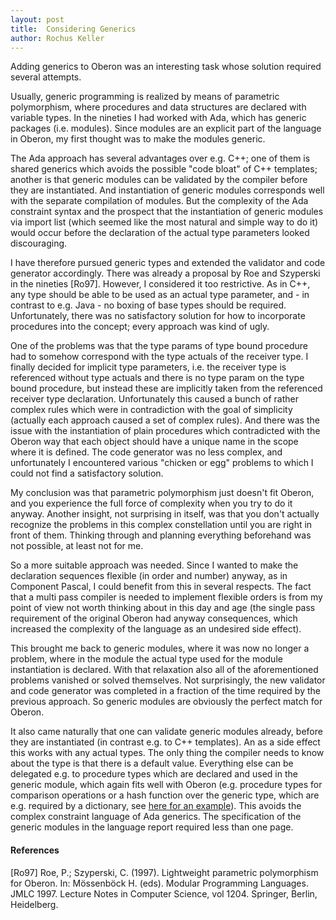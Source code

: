 ```yaml
---
layout: post
title:  Considering Generics
author: Rochus Keller
---
```


Adding generics to Oberon was an interesting task whose solution required several attempts.

Usually, generic programming is realized by means of parametric polymorphism, where procedures and data structures are declared with variable types. In the nineties I had worked with Ada, which has generic packages (i.e. modules). Since modules are an explicit part of the language in Oberon, my first thought was to make the modules generic. 

The Ada approach has several advantages over e.g. C++; one of them is shared generics which avoids the possible "code bloat" of C++ templates; another is that generic modules can be validated by the compiler before they are instantiated. And instantiation of generic modules corresponds well with the separate compilation of modules. But the complexity of the Ada constraint syntax and the prospect that the instantiation of generic modules via import list (which seemed like the most natural and simple way to do it) would occur before the declaration of the actual type parameters looked discouraging.

I have therefore pursued generic types and extended the validator and code generator accordingly. There was already a proposal by Roe and Szyperski in the nineties [Ro97]. However, I considered it too restrictive. As in C++, any type should be able to be used as an actual type parameter, and - in contrast to e.g. Java - no boxing of base types should be required. Unfortunately, there was no satisfactory solution for how to incorporate procedures into the concept; every approach was kind of ugly. 

One of the problems was that the type params of type bound procedure had to somehow correspond with the type actuals of the receiver type. I finally decided for implicit type parameters, i.e. the receiver type is referenced without type actuals and there is no type param on the type bound procedure, but instead these are implicitly taken from the referenced receiver type declaration. Unfortunately this caused a bunch of rather complex rules which were in contradiction with the goal of simplicity (actually each approach caused a set of complex rules). And there was the issue with the instantiation of plain procedures which contradicted with the Oberon way that each object should have a unique name in the scope where it is defined. The code generator was no less complex, and unfortunately I encountered various "chicken or egg" problems to which I could not find a satisfactory solution. 

My conclusion was that parametric polymorphism just doesn't fit Oberon, and you experience the full force of complexity when you try to do it anyway. Another insight, not surprising in itself, was that you don't actually recognize the problems in this complex constellation until you are right in front of them. Thinking through and planning everything beforehand was not possible, at least not for me.

So a more suitable approach was needed. Since I wanted to make the declaration sequences flexible (in order and number) anyway, as in Component Pascal, I could benefit from this in several respects. The fact that a multi pass compiler is needed to implement flexible orders is from my point of view not worth thinking about in this day and age (the single pass requirement of the original Oberon had anyway consequences, which increased the complexity of the language as an undesired side effect). 

This brought me back to generic modules, where it was now no longer a problem, where in the module the actual type used for the module instantiation is declared. With that relaxation also all of the aforementioned problems vanished or solved themselves. Not surprisingly, the new validator and code generator was completed in a fraction of the time required by the previous approach. So generic modules are obviously the perfect match for Oberon.

It also came naturally that one can validate generic modules already, before they are instantiated (in contrast e.g. to C++ templates). An as a side effect this works with any actual types. The only thing the compiler needs to know about the type is that there is a default value. Everything else can be delegated e.g. to procedure types which are declared and used in the generic module, which again fits well with Oberon (e.g. procedure types for comparison operations or a hash function over the generic type, which are e.g. required by a dictionary, see [here for an example](https://github.com/rochus-keller/Oberon/blob/73a08f43a2f7f5a40c6b9ab38824ef9e2f58841b/testcases/Are-we-fast-yet/som/Dictionary.obx#L56)). This avoids the complex constraint language of Ada generics. The specification of the generic modules in the language report required less than one page.

#### References
[Ro97] Roe, P.; Szyperski, C. (1997). Lightweight parametric polymorphism for Oberon. In: Mössenböck H. (eds). Modular Programming Languages. JMLC 1997. Lecture Notes in Computer Science, vol 1204. Springer, Berlin, Heidelberg. 
